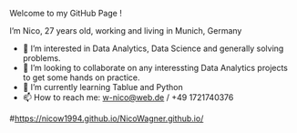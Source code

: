 Welcome to my GitHub Page !

I’m Nico, 27 years old, working and living in Munich, Germany

- 👀 I’m interested in Data Analytics, Data Science and generally solving problems.
- 💞️ I’m looking to collaborate on any interessting Data Analytics projects to get some hands on practice.
- 🌱 I’m currently learning Tablue and Python
- 📫 How to reach me: w-nico@web.de / +49 1721740376

#https://nicow1994.github.io/NicoWagner.github.io/

<!---
NicoW1994/NicoW1994 is a ✨ special ✨ repository because its `README.md` (this file) appears on your GitHub profile.
You can click the Preview link to take a look at your changes.
--->
